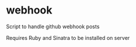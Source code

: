 webhook
=======

Script to handle github webhook posts

Requires Ruby and Sinatra to be installed on server
